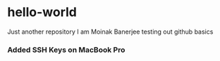 # hello-world
Just another repository
I am Moinak Banerjee
testing out github basics
### Added SSH Keys on MacBook Pro

